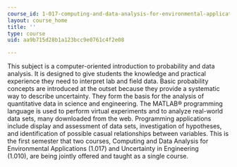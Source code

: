 ```yaml
---
course_id: 1-017-computing-and-data-analysis-for-environmental-applications-fall-2003
layout: course_home
title: ''
type: course
uid: aa9b715d28b1a123bcc9e0761c4f2e08

---
```

This subject is a computer-oriented introduction to probability and data analysis. It is designed to give students the knowledge and practical experience they need to interpret lab and field data. Basic probability concepts are introduced at the outset because they provide a systematic way to describe uncertainty. They form the basis for the analysis of quantitative data in science and engineering. The MATLAB® programming language is used to perform virtual experiments and to analyze real-world data sets, many downloaded from the web. Programming applications include display and assessment of data sets, investigation of hypotheses, and identification of possible casual relationships between variables. This is the first semester that two courses, Computing and Data Analysis for Environmental Applications (1.017) and Uncertainty in Engineering (1.010), are being jointly offered and taught as a single course.
